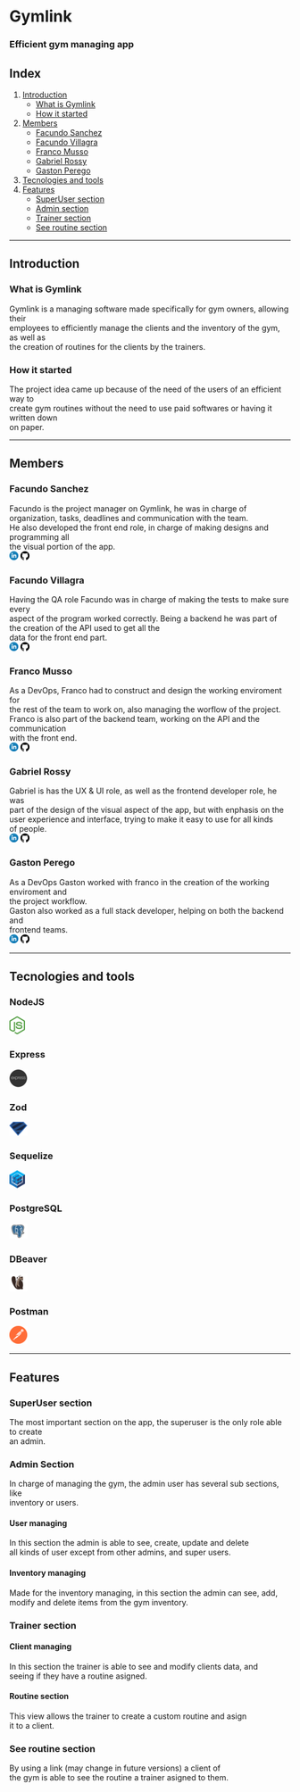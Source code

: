 # Gymlink #
### Efficient gym managing app ###
## Index ##
1. [Introduction](#introduction)
    * [What is Gymlink](#what-is-gymlink)
    * [How it started](#how-it-started)
2. [Members](#members)
    * [Facundo Sanchez](#facundo-sanchez)
    * [Facundo Villagra](#facundo-villagra)
    * [Franco Musso](#franco-musso)
    * [Gabriel Rossy](#gabriel-rossy)
    * [Gaston Perego](#gaston-perego)
3. [Tecnologies and tools](#tecnologies-and-tools)
4. [Features](#features)
    * [SuperUser section](#superuser-section)
    * [Admin section](#admin-section)
    * [Trainer section](#trainer-section)
    * [See routine section](#see-routine-section)
***
## Introduction ##
### What is Gymlink ###
Gymlink is a managing software made specifically for gym owners, allowing their  
employees to efficiently manage the clients and the inventory of the gym, as well as  
the creation of routines for the clients by the trainers.
### How it started ###
The project idea came up because of the need of the users of an efficient way to  
create gym routines without the need to use paid softwares or having it written down  
on paper.
***
## Members ##
### Facundo Sanchez ###
Facundo is the project manager on Gymlink, he was in charge of organization, tasks, deadlines   and communication with the team.  
He also developed the front end role, in charge of making designs and programming all  
the visual portion of the app.  
[![LinkedinLogo](README_imgs/linkedin.png)](https://www.linkedin.com/in/facundosánchez/)
[![GithubLogo](README_imgs/github.png)](https://github.com/Facusan2016)
### Facundo Villagra ###
Having the QA role Facundo was in charge of making the tests to make sure every  
aspect of the program worked correctly.
Being a backend he was part of the creation of the API used to get all the  
data for the front end part.  
[![LinkedinLogo](README_imgs/linkedin.png)](https://www.linkedin.com/in/facundo-villagra-/)
[![GithubLogo](README_imgs/github.png)](https://github.com/FacundoV21)
### Franco Musso ###
As a DevOps, Franco had to construct and design the working enviroment for  
the rest of the team to work on, also managing the worflow of the project.  
Franco is also part of the backend team, working on the API and the communication  
with the front end.  
[![LinkedinLogo](README_imgs/linkedin.png)](https://www.linkedin.com/in/franco-musso/)
[![GithubLogo](README_imgs/github.png)](https://github.com/FrancoMuVa)
### Gabriel Rossy ###
Gabriel is has the UX & UI role, as well as the frontend developer role, he was  
part of the design of the visual aspect of the app, but with enphasis on the  
user experience and interface, trying to make it easy to use for all kinds  
of people.  
[![LinkedinLogo](README_imgs/linkedin.png)](https://www.linkedin.com/in/gabriel-rossy-baptista-y-vedia/)
[![GithubLogo](README_imgs/github.png)](https://github.com/gaboxdeveloper)
### Gaston Perego ###
As a DevOps Gaston worked with franco in the creation of the working enviroment and  
the project workflow.  
Gaston also worked as a full stack developer, helping on both the backend and  
frontend teams.  
[![LinkedinLogo](README_imgs/linkedin.png)](https://www.linkedin.com/in/gaston-perego-7487a6294/)
[![GithubLogo](README_imgs/github.png)](https://github.com/gastonperego)
***
## Tecnologies and tools ##
### NodeJS ###  
[![NodeJSLogo](README_imgs/node-js.png)](https://nodejs.org/en)  
### Express ###  
[![ExpressLogo](README_imgs/express-js.png)](https://expressjs.com)  
### Zod ###  
[![ZodLogo](README_imgs/zod.png)](https://zod.dev)  
### Sequelize ###  
[![SequelizeLogo](README_imgs/sequelize.png)](https://sequelize.org)
### PostgreSQL ###  
[![PostgreSQLLogo](README_imgs/PostgreSQL.png)](https://www.postgresql.org)
### DBeaver ###  
[![DBeaverLogo](README_imgs/DBeaver_logo.png)](https://dbeaver.io)
### Postman ###  
[![PostmanLogo](README_imgs/postman.png)](https://www.postman.com)
***
## Features ##
### SuperUser section ###
The most important section on the app, the superuser is the only role able to create  
an admin.
### Admin Section ###
In charge of managing the gym, the admin user has several sub sections, like  
inventory or users.
#### User managing ####
In this section the admin is able to see, create, update and delete  
all kinds of user except from other admins, and super users.
#### Inventory managing ####
Made for the inventory managing, in this section the admin can see, add,  
modify and delete items from the gym inventory.
### Trainer section ###
#### Client managing ####
In this section the trainer is able to see and modify clients data, and  
seeing if they have a routine asigned.
#### Routine section ####
This view allows the trainer to create a custom routine and asign  
it to a client.
### See routine section ###
By using a link (may change in future versions) a client of  
the gym is able to see the routine a trainer asigned to them.
